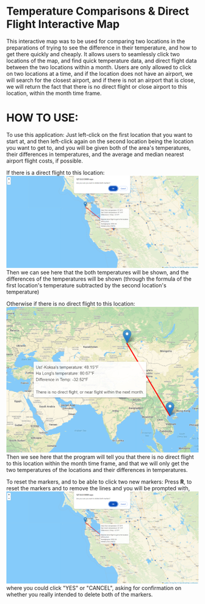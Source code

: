 # Temperature Comparisons & Direct Flight Interactive Map 
This interactive map was to be used for comparing two locations in the preparations of trying to see the difference in their temperature,
and how to get there quickly and cheaply. It allows users to seamlessly click two locations of the map, and find quick temperature data, and
direct flight data between the two locations within a month. Users are only allowed to click on two locations at a time, and if the location does
not have an airport, we will search for the closest airport, and if there is not an airport that is close, we will return the fact that there is
no direct flight or close airport to this location, within the month time frame. 

# HOW TO USE:
To use this application: 
Just left-click on the first location that you want to start at, and then left-click again on the second location being the location you want to get to, and you will be given both of the area's temperatures, their differences in temperatures, and the average and median nearest airport flight costs, if possible.



If there is a direct flight to this location:
<img src="https://github.com/ethan893/Moving-Interactive-Map/blob/main/tests_examples/RESETTING%20MARKERS%20EXAMPLE.PNG">
Then we can see here that the both temperatures will be shown, and the differences of the temperatures will be shown (through the formula of
the first location's temperature subtracted by the second location's temperature)


Otherwise if there is no direct flight to this location:
<img src="https://github.com/ethan893/Moving-Interactive-Map/blob/main/tests_examples/UST%20KOKSA%20to%20HA%20LONG%20NO%20AIRPORT%20EXAMPLE.PNG">
Then we see here that the program will tell you that there is no direct flight to this location within the month time frame, and that we will only get
the two temperatures of the locations and their differences in temperatures.

To reset the markers, and to be able to click two new markers:
Press **R**, to reset the markers and to remove the lines and you will be prompted with,
<img src="https://github.com/ethan893/Moving-Interactive-Map/blob/main/tests_examples/RESETTING%20MARKERS%20EXAMPLE.PNG">
where you could click "YES" or "CANCEL", asking for confirmation on whether you really intended to delete both of the markers.

